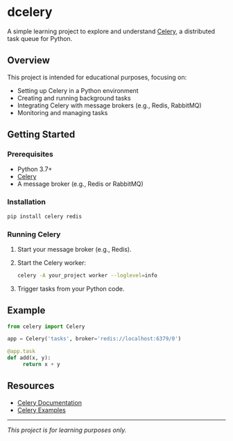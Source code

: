 # dcelery

A simple learning project to explore and understand [Celery](https://docs.celeryq.dev/), a distributed task queue for Python.

## Overview

This project is intended for educational purposes, focusing on:

- Setting up Celery in a Python environment
- Creating and running background tasks
- Integrating Celery with message brokers (e.g., Redis, RabbitMQ)
- Monitoring and managing tasks

## Getting Started

### Prerequisites

- Python 3.7+
- [Celery](https://pypi.org/project/celery/)
- A message broker (e.g., Redis or RabbitMQ)

### Installation

```bash
pip install celery redis
```

### Running Celery

1. Start your message broker (e.g., Redis).
2. Start the Celery worker:

    ```bash
    celery -A your_project worker --loglevel=info
    ```

3. Trigger tasks from your Python code.

## Example

```python
from celery import Celery

app = Celery('tasks', broker='redis://localhost:6379/0')

@app.task
def add(x, y):
     return x + y
```

## Resources

- [Celery Documentation](https://docs.celeryq.dev/)
- [Celery Examples](https://github.com/celery/celery/tree/main/examples)

---

*This project is for learning purposes only.*